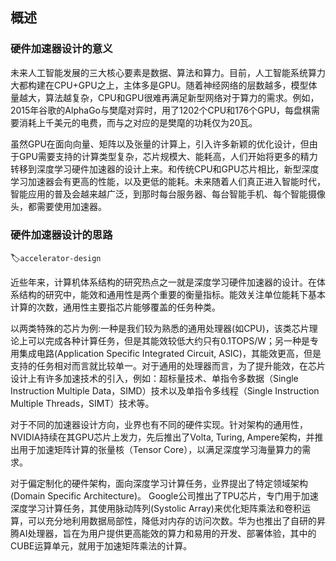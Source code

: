 概述
----

### 硬件加速器设计的意义

未来人工智能发展的三大核心要素是数据、算法和算力。目前，人工智能系统算力大都构建在CPU+GPU之上，主体多是GPU。随着神经网络的层数越多，模型体量越大，算法越复杂，CPU和GPU很难再满足新型网络对于算力的需求。例如，2015年谷歌的AlphaGo与樊麾对弈时，用了1202个CPU和176个GPU，每盘棋需要消耗上千美元的电费，而与之对应的是樊麾的功耗仅为20瓦。

虽然GPU在面向向量、矩阵以及张量的计算上，引入许多新颖的优化设计，但由于GPU需要支持的计算类型复杂，芯片规模大、能耗高，人们开始将更多的精力转移到深度学习硬件加速器的设计上来。和传统CPU和GPU芯片相比，新型深度学习加速器会有更高的性能，以及更低的能耗。未来随着人们真正进入智能时代，智能应用的普及会越来越广泛，到那时每台服务器、每台智能手机、每个智能摄像头，都需要使用加速器。

### 硬件加速器设计的思路
:label:`accelerator-design`

近些年来，计算机体系结构的研究热点之一就是深度学习硬件加速器的设计。在体系结构的研究中，能效和通用性是两个重要的衡量指标。能效关注单位能耗下基本计算的次数，通用性主要指芯片能够覆盖的任务种类。

以两类特殊的芯片为例:一种是我们较为熟悉的通用处理器(如CPU)，该类芯片理论上可以完成各种计算任务，但是其能效较低大约只有0.1TOPS/W；另一种是专用集成电路(Application Specific Integrated Circuit, ASIC)，其能效更高，但是支持的任务相对而言就比较单一。对于通用的处理器而言，为了提升能效，在芯片设计上有许多加速技术的引入，例如：超标量技术、单指令多数据（Single Instruction Multiple Data，SIMD）技术以及单指令多线程（Single Instruction Multiple Threads，SIMT）技术等。

对于不同的加速器设计方向，业界也有不同的硬件实现。针对架构的通用性，NVIDIA持续在其GPU芯片上发力，先后推出了Volta, Turing, Ampere架构，并推出用于加速矩阵计算的张量核（Tensor Core），以满足深度学习海量算力的需求。

对于偏定制化的硬件架构，面向深度学习计算任务，业界提出了特定领域架构(Domain Specific Architecture)。 Google公司推出了TPU芯片，专门用于加速深度学习计算任务，其使用脉动阵列(Systolic Array)来优化矩阵乘法和卷积运算，可以充分地利用数据局部性，降低对内存的访问次数。华为也推出了自研的昇腾AI处理器，旨在为用户提供更高能效的算力和易用的开发、部署体验，其中的CUBE运算单元，就用于加速矩阵乘法的计算。
